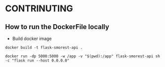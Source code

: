 # CONTRINUTING

## How to run the DockerFile locally
* Build docker image
```
docker build -t flask-smorest-api .
```

```
docker run -dp 5000:5000 -w /app -v "$(pwd):/app" flask-smorest-api sh -c "flask run --host 0.0.0.0"
```
